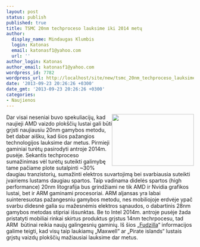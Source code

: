 ```yaml
---
layout: post
status: publish
published: true
title: TSMC 20nm techproceso lauksime iki 2014 metų
author:
  display_name: Mindaugas Klumbis
  login: Katonas
  email: katonasf1@yahoo.com
  url: ''
author_login: Katonas
author_email: katonasf1@yahoo.com
wordpress_id: 7782
wordpress_url: http://localhost/site/new/tsmc_20nm_techproceso_lauksime_iki_2014m/
date: '2013-09-23 20:26:26 +0300'
date_gmt: '2013-09-23 20:26:26 +0300'
categories:
- Naujienos
---
```

<p>
	<img alt="" src="http://technews.lt/userfiles/tsmc_semiconductor_fab14_production_7.jpg" style="width: 220px; height: 139px; float: right;" />Dar visai neseniai buvo spekuliacijų, kad naujieji AMD vaizdo plok&scaron;čių lustai gali būti grįsti naujiausiu 20nm gamybos metodu, bet dabar ai&scaron;ku, kad &scaron;ios pažangios technologijos lauksime dar metus. Pirmieji gaminiai turėtų pasirodyti antroje 2014m. pusėje. Sekantis techproceso sumažinimas vėl turėtų suteikti galimybę tame pačiame plote sutalpinti ~30% daugiau tranzistorių, sumažinti elektros suvartojimą bei svarbiausia suteikti įvairiems lustams daugiau spartos. Taip vadinama didelės spartos (high performance) 20nm litografija bus grindžiami ne tik AMD ir Nvidia grafikos lustai, bet ir ARM gaminami procesoriai. ARM aljansas yra labai suinteresuotas pažangesniu gamybos metodu, nes mobiliojoje erdvėje ypač svarbu didesnė galia su mažesnėmis elektros sąnaudos, o dabartinis 28nm gamybos metodas stipriai i&scaron;sunktas. Be to Intel 2014m. antroje pusėje žada pristatyti mobiliai rinkai skirtus produktus grįstus 14nm techrpocesu, tad ARM &nbsp;būtinai reikia naujų galingesnių gaminių. I&scaron; &scaron;ios &bdquo;<a href="http://www.fudzilla.com/home/item/32578-20nm-high-performance-chips-in-2h-2014">Fudzilla</a>&ldquo; informacijos galime teigti, kad visų taip laukiamų &bdquo;Maxwell&ldquo; ar &bdquo;Pirate islands&ldquo; lustais grįstų vaizdų plok&scaron;čių mažiausiai lauksime dar metus.</p>
